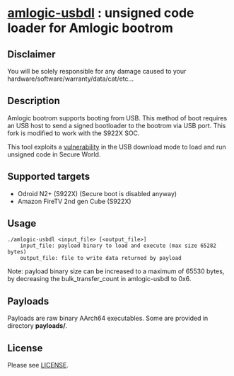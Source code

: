 # [amlogic-usbdl](https://github.com/frederic/amlogic-usbdl) : unsigned code loader for Amlogic bootrom

## Disclaimer
You will be solely responsible for any damage caused to your hardware/software/warranty/data/cat/etc...

## Description
Amlogic bootrom supports booting from USB. This method of boot requires an USB host to send a signed bootloader to the bootrom via USB port.  This fork is modified to work with the S922X SOC.

This tool exploits a [vulnerability](https://fredericb.info/2021/02/amlogic-usbdl-unsigned-code-loader-for-amlogic-bootrom.html) in the USB download mode to load and run unsigned code in Secure World.

## Supported targets
* Odroid N2+ (S922X) (Secure boot is disabled anyway)
* Amazon FireTV 2nd gen Cube (S922X)

## Usage
```
./amlogic-usbdl <input_file> [<output_file>]
	input_file: payload binary to load and execute (max size 65282 bytes)
	output_file: file to write data returned by payload
```
Note: payload binary size can be increased to a maximum of 65530 bytes, by decreasing the bulk_transfer_count in amlogic-usbdl to 0x6. 

## Payloads
Payloads are raw binary AArch64 executables. Some are provided in directory **payloads/**.

## License
Please see [LICENSE](/LICENSE).

